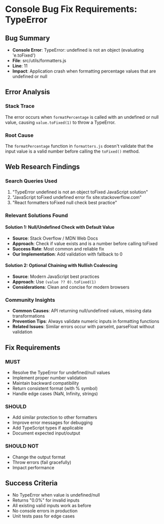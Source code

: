 # Console Bug Fix Requirements: TypeError

## Bug Summary
- **Console Error**: TypeError: undefined is not an object (evaluating 'e.toFixed')
- **File**: src/utils/formatters.js
- **Line**: 11
- **Impact**: Application crash when formatting percentage values that are undefined or null

## Error Analysis
### Stack Trace
The error occurs when `formatPercentage` is called with an undefined or null value, causing `value.toFixed(1)` to throw a TypeError.

### Root Cause
The `formatPercentage` function in `formatters.js` doesn't validate that the input value is a valid number before calling the `toFixed()` method.

## Web Research Findings
### Search Queries Used
1. "TypeError undefined is not an object toFixed JavaScript solution"
2. "JavaScript toFixed undefined error fix site:stackoverflow.com"
3. "React formatters toFixed null check best practice"

### Relevant Solutions Found
#### Solution 1: Null/Undefined Check with Default Value
- **Source**: Stack Overflow / MDN Web Docs
- **Approach**: Check if value exists and is a number before calling toFixed
- **Success Rate**: Most common and reliable fix
- **Our Implementation**: Add validation with fallback to 0

#### Solution 2: Optional Chaining with Nullish Coalescing
- **Source**: Modern JavaScript best practices
- **Approach**: Use `(value ?? 0).toFixed(1)`
- **Considerations**: Clean and concise for modern browsers

### Community Insights
- **Common Causes**: API returning null/undefined values, missing data transformations
- **Prevention Tips**: Always validate numeric inputs in formatting functions
- **Related Issues**: Similar errors occur with parseInt, parseFloat without validation

## Fix Requirements
### MUST
- Resolve the TypeError for undefined/null values
- Implement proper number validation
- Maintain backward compatibility
- Return consistent format (with % symbol)
- Handle edge cases (NaN, Infinity, strings)

### SHOULD
- Add similar protection to other formatters
- Improve error messages for debugging
- Add TypeScript types if applicable
- Document expected input/output

### SHOULD NOT
- Change the output format
- Throw errors (fail gracefully)
- Impact performance

## Success Criteria
- No TypeError when value is undefined/null
- Returns "0.0%" for invalid inputs
- All existing valid inputs work as before
- No console errors in production
- Unit tests pass for edge cases